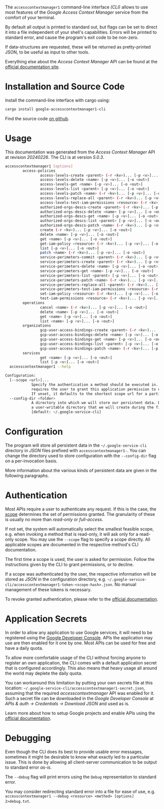 <!---
DO NOT EDIT !
This file was generated automatically from 'src/generator/templates/cli/README.md.mako'
DO NOT EDIT !
-->
The `accesscontextmanager1` command-line interface *(CLI)* allows to use most features of the *Google Access Context Manager* service from the comfort of your terminal.

By default all output is printed to standard out, but flags can be set to direct it into a file independent of your shell's
capabilities. Errors will be printed to standard error, and cause the program's exit code to be non-zero.

If data-structures are requested, these will be returned as pretty-printed JSON, to be useful as input to other tools.

Everything else about the *Access Context Manager* API can be found at the
[official documentation site](https://cloud.google.com/access-context-manager/docs/reference/rest/).

# Installation and Source Code

Install the command-line interface with cargo using:

```bash
cargo install google-accesscontextmanager1-cli
```

Find the source code [on github](https://github.com/Byron/google-apis-rs/tree/main/gen/accesscontextmanager1-cli).

# Usage

This documentation was generated from the *Access Context Manager* API at revision *20240226*. The CLI is at version *5.0.3*.

```bash
accesscontextmanager1 [options]
        access-policies
                access-levels-create <parent> (-r <kv>)... [-p <v>]... [-o <out>]
                access-levels-delete <name> [-p <v>]... [-o <out>]
                access-levels-get <name> [-p <v>]... [-o <out>]
                access-levels-list <parent> [-p <v>]... [-o <out>]
                access-levels-patch <name> (-r <kv>)... [-p <v>]... [-o <out>]
                access-levels-replace-all <parent> (-r <kv>)... [-p <v>]... [-o <out>]
                access-levels-test-iam-permissions <resource> (-r <kv>)... [-p <v>]... [-o <out>]
                authorized-orgs-descs-create <parent> (-r <kv>)... [-p <v>]... [-o <out>]
                authorized-orgs-descs-delete <name> [-p <v>]... [-o <out>]
                authorized-orgs-descs-get <name> [-p <v>]... [-o <out>]
                authorized-orgs-descs-list <parent> [-p <v>]... [-o <out>]
                authorized-orgs-descs-patch <name> (-r <kv>)... [-p <v>]... [-o <out>]
                create (-r <kv>)... [-p <v>]... [-o <out>]
                delete <name> [-p <v>]... [-o <out>]
                get <name> [-p <v>]... [-o <out>]
                get-iam-policy <resource> (-r <kv>)... [-p <v>]... [-o <out>]
                list [-p <v>]... [-o <out>]
                patch <name> (-r <kv>)... [-p <v>]... [-o <out>]
                service-perimeters-commit <parent> (-r <kv>)... [-p <v>]... [-o <out>]
                service-perimeters-create <parent> (-r <kv>)... [-p <v>]... [-o <out>]
                service-perimeters-delete <name> [-p <v>]... [-o <out>]
                service-perimeters-get <name> [-p <v>]... [-o <out>]
                service-perimeters-list <parent> [-p <v>]... [-o <out>]
                service-perimeters-patch <name> (-r <kv>)... [-p <v>]... [-o <out>]
                service-perimeters-replace-all <parent> (-r <kv>)... [-p <v>]... [-o <out>]
                service-perimeters-test-iam-permissions <resource> (-r <kv>)... [-p <v>]... [-o <out>]
                set-iam-policy <resource> (-r <kv>)... [-p <v>]... [-o <out>]
                test-iam-permissions <resource> (-r <kv>)... [-p <v>]... [-o <out>]
        operations
                cancel <name> (-r <kv>)... [-p <v>]... [-o <out>]
                delete <name> [-p <v>]... [-o <out>]
                get <name> [-p <v>]... [-o <out>]
                list <name> [-p <v>]... [-o <out>]
        organizations
                gcp-user-access-bindings-create <parent> (-r <kv>)... [-p <v>]... [-o <out>]
                gcp-user-access-bindings-delete <name> [-p <v>]... [-o <out>]
                gcp-user-access-bindings-get <name> [-p <v>]... [-o <out>]
                gcp-user-access-bindings-list <parent> [-p <v>]... [-o <out>]
                gcp-user-access-bindings-patch <name> (-r <kv>)... [-p <v>]... [-o <out>]
        services
                get <name> [-p <v>]... [-o <out>]
                list [-p <v>]... [-o <out>]
  accesscontextmanager1 --help

Configuration:
  [--scope <url>]...
            Specify the authentication a method should be executed in. Each scope
            requires the user to grant this application permission to use it.
            If unset, it defaults to the shortest scope url for a particular method.
  --config-dir <folder>
            A directory into which we will store our persistent data. Defaults to
            a user-writable directory that we will create during the first invocation.
            [default: ~/.google-service-cli]

```

# Configuration

The program will store all persistent data in the `~/.google-service-cli` directory in *JSON* files prefixed with `accesscontextmanager1-`.  You can change the directory used to store configuration with the `--config-dir` flag on a per-invocation basis.

More information about the various kinds of persistent data are given in the following paragraphs.

# Authentication

Most APIs require a user to authenticate any request. If this is the case, the [scope][scopes] determines the 
set of permissions granted. The granularity of these is usually no more than *read-only* or *full-access*.

If not set, the system will automatically select the smallest feasible scope, e.g. when invoking a
method that is read-only, it will ask only for a read-only scope. 
You may use the `--scope` flag to specify a scope directly. 
All applicable scopes are documented in the respective method's CLI documentation.

The first time a scope is used, the user is asked for permission. Follow the instructions given 
by the CLI to grant permissions, or to decline.

If a scope was authenticated by the user, the respective information will be stored as *JSON* in the configuration
directory, e.g. `~/.google-service-cli/accesscontextmanager1-token-<scope-hash>.json`. No manual management of these tokens
is necessary.

To revoke granted authentication, please refer to the [official documentation][revoke-access].

# Application Secrets

In order to allow any application to use Google services, it will need to be registered using the 
[Google Developer Console][google-dev-console]. APIs the application may use are then enabled for it
one by one. Most APIs can be used for free and have a daily quota.

To allow more comfortable usage of the CLI without forcing anyone to register an own application, the CLI
comes with a default application secret that is configured accordingly. This also means that heavy usage
all around the world may deplete the daily quota.

You can workaround this limitation by putting your own secrets file at this location: 
`~/.google-service-cli/accesscontextmanager1-secret.json`, assuming that the required *accesscontextmanager* API 
was enabled for it. Such a secret file can be downloaded in the *Google Developer Console* at 
*APIs & auth -> Credentials -> Download JSON* and used as is.

Learn more about how to setup Google projects and enable APIs using the [official documentation][google-project-new].


# Debugging

Even though the CLI does its best to provide usable error messages, sometimes it might be desirable to know
what exactly led to a particular issue. This is done by allowing all client-server communication to be 
output to standard error *as-is*.

The `--debug` flag will print errors using the `Debug` representation to standard error.

You may consider redirecting standard error into a file for ease of use, e.g. `accesscontextmanager1 --debug <resource> <method> [options] 2>debug.txt`.


[scopes]: https://developers.google.com/+/api/oauth#scopes
[revoke-access]: http://webapps.stackexchange.com/a/30849
[google-dev-console]: https://console.developers.google.com/
[google-project-new]: https://developers.google.com/console/help/new/
